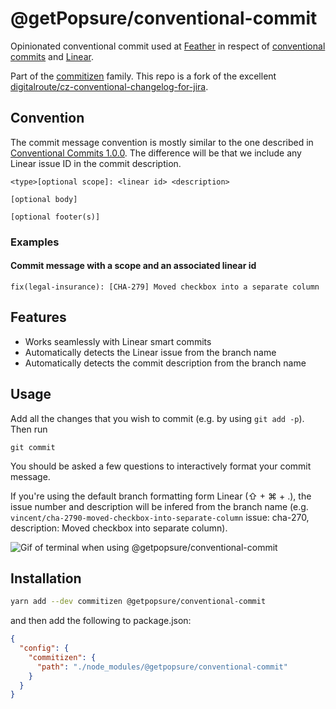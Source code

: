 # @getPopsure/conventional-commit

Opinionated conventional commit used at [Feather](https://feather-insurance.com) in respect of [conventional commits](https://www.conventionalcommits.org/en/v1.0.0/) and [Linear](https://linear.app).

Part of the [commitizen](https://github.com/commitizen/cz-cli) family. This repo is a fork of the excellent [digitalroute/cz-conventional-changelog-for-jira](https://github.com/digitalroute/cz-conventional-changelog-for-jira).

## Convention

The commit message convention is mostly similar to the one described in [Conventional Commits 1.0.0](https://www.conventionalcommits.org/en/v1.0.0/). The difference will be that we include any Linear issue ID in the commit description.

```
<type>[optional scope]: <linear id> <description>

[optional body]

[optional footer(s)]
```

### Examples

#### Commit message with a scope and an associated linear id

```
fix(legal-insurance): [CHA-279] Moved checkbox into a separate column
```

## Features

- Works seamlessly with Linear smart commits
- Automatically detects the Linear issue from the branch name
- Automatically detects the commit description from the branch name

## Usage

Add all the changes that you wish to commit (e.g. by using `git add -p`). Then run

```
git commit
```

You should be asked a few questions to interactively format your commit message.

If you're using the default branch formatting form Linear (⇧ + ⌘ + .), the issue number and description will be infered from the branch name (e.g. `vincent/cha-2790-moved-checkbox-into-separate-column` issue: cha-270, description: Moved checkbox into separate column).

![Gif of terminal when using @getpopsure/conventional-commit](https://github.com/getPopsure/conventional-commit/blob/main/images/demo.gif)

## Installation

```bash
yarn add --dev commitizen @getpopsure/conventional-commit
```

and then add the following to package.json:

```json
{
  "config": {
    "commitizen": {
      "path": "./node_modules/@getpopsure/conventional-commit"
    }
  }
}
```
